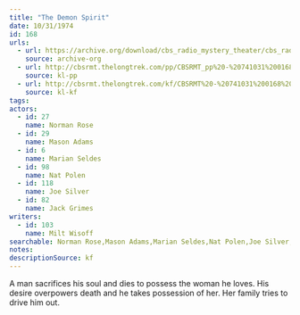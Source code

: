 ```yaml
---
title: "The Demon Spirit"
date: 10/31/1974
id: 168
urls: 
  - url: https://archive.org/download/cbs_radio_mystery_theater/cbs_radio_mystery_theater-0151-0200.zip/cbs_radio_mystery_theater-0151-0200%2Fcbsrmt_0168_the_demon_spirit.mp3
    source: archive-org
  - url: http://cbsrmt.thelongtrek.com/pp/CBSRMT_pp%20-%20741031%200168%20The%20Demon%20Spirit.mp3
    source: kl-pp
  - url: http://cbsrmt.thelongtrek.com/kf/CBSRMT%20-%20741031%200168%20The%20Demon%20Spirit_kf.mp3
    source: kl-kf
tags: 
actors:  
  - id: 27
    name: Norman Rose  
  - id: 29
    name: Mason Adams  
  - id: 6
    name: Marian Seldes  
  - id: 98
    name: Nat Polen  
  - id: 118
    name: Joe Silver  
  - id: 82
    name: Jack Grimes
writers:  
  - id: 103
    name: Milt Wisoff
searchable: Norman Rose,Mason Adams,Marian Seldes,Nat Polen,Joe Silver,Jack Grimes Milt Wisoff
notes: 
descriptionSource: kf
---
```

A man sacrifices his soul and dies to possess the woman he loves. His desire overpowers death and he takes possession of her. Her family tries to drive him out.
